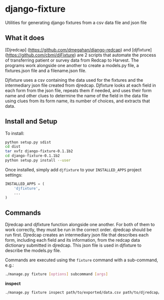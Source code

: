 django-fixture
=============

Utilities for generating django fixtures from a csv data file and json file

What it does
------------

[Djredcap] (https://github.com/dmegahan/django-redcap) and [djfixture] (https://github.com/cbmi/djFixture) are 2 scripts that automate the process of transferring patient or survey data from Redcap to Harvest. The programs work alongside one another to create a models.py file, a fixtures.json file and a filename.json file. 


Djfixture uses a csv containing the data used for the fixtures and the intermediary json file created from djredcap. Djfixture looks at each field in each form from the json file, repeats them if needed, and uses their form name and other clues to determine the name of the field in the data file using clues from its form name, its number of choices, and extracts that data. 

Install and Setup
-----------------

To install:

```bash
python setup.py sdist
cd dist
tar xvfz django-fixture-0.1.1b2
cd django-fixture-0.1.1b2
python setup.py install --user
```

Once installed, simply add `djfixture` to your `INSTALLED_APPS` project settings:

```python
INSTALLED_APPS = (
    'djfixture',
    ...
)
```

Commands
--------

Djredcap and djfixture function alongside one another. For both of them to work correctly, they must be run in the correct order. djredcap should be run first. Djredcap creates an intermediary json file that describes each form, including each field and its information, from the redcap data dictionary submitted in djredcap. This json file is used in djfixture to describe the models.py file.

Commands are executed using the `fixture` command with a sub-command, e.g.:

```bash
./manage.py fixture [options] subcommand [args]
```

**inspect**

```bash
./manage.py fixture inspect path/to/exported/data.csv path/to/djredcap/file.json
```

